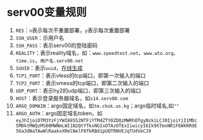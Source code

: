 # serv00变量规则
1. `RES`：`n`表示每次不重置部署，`y`表示每次重置部署
2. `SSH_USER`：示用户名
3. `SSH_PASS`：表示serv00的登陆密码
4. `REALITY`：表示reality域名，如：`www.speedtest.net`、`www.wto.org`、`time.is`，`用户名.serv00.net`
5. `SUUID`：表示`uuid`，[在线生成](https://1024tools.com/uuid)
6. `TCP1_PORT`：表示vless的tcp端口，即第一次输入的端口
7. `TCP2_PORT`：表示vmess的tcp端口，即第二次输入的端口
8. `UDP_PORT`：表示hy2的udp端口，即第三次输入的端口
9. `HOST`：表示登录服务器域名，如`s14.serv00.com`
10. `ARGO_DOMAIN`：argo固定域名，如`tm.chok.us.kg`；argo临时域名,如`""`
11. `ARGO_AUTH`：argo固定域名token，如`eyJhIjoiOTM3YzFjYWI88552NTFiYTM4ZTY0ZDQzMWRhOTgyNzkiLCJ0IjoiYjI1MDc5MDktMWQzMS00MWNmLWI1N2QtYTkxNGIxOTAzOTExIiwicyI6Ik9XTmxNR1F6WkRRdE56a3dNaTAwWlRaakxXRmlNelF0TkRBd1pUQTRNVEJqTUdVeCJ9`
